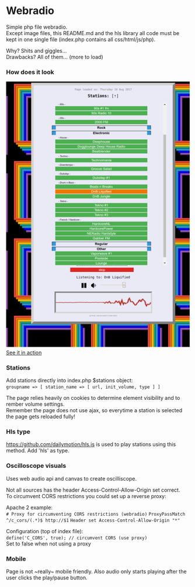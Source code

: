 # Webradio
Simple php file webradio.  
Except image files, this README.md and the hls library all code must be kept in one single file (index.php contains all css/html/js/php).  

Why? Shits and giggles...  
Drawbacks? All of them... (more to load)

### How does it look

![preview](preview.png)  
[See it in action](http://pointwood.pw/webradio)

### Stations
Add stations directly into index.php $stations object:  
    `groupname => [ station_name => [ url, init_volume, type ] ]`  

The page relies heavily on cookies to determine element visibility and to rember volume settings.  
Remember the page does not use ajax, so everytime a station is selected the page gets reloaded fully!  

### Hls type
https://github.com/dailymotion/hls.js is used to play stations using this method. Add 'hls' as type.  

### Oscilloscope visuals
Uses web audio api and canvas to create oscilliscope.  

Not all sources has the header Access-Control-Allow-Origin set correct.  
To circumvent CORS restrictions you could set up a reverse proxy:  

Apache 2 example:  
	`# Proxy for circumventing CORS restrictions (webradio)`
	`ProxyPassMatch ^/c_cors/(.*)$ http://$1`
	`Header set Access-Control-Allow-Origin "*"`

Configuration (top of index file):  
	`define('C_CORS', true); // circumvent CORS (use proxy)`  
Set to false when not using a proxy  

### Mobile
Page is not ~really~ mobile friendly. Also audio only starts playing after the user clicks the play/pause button.  


